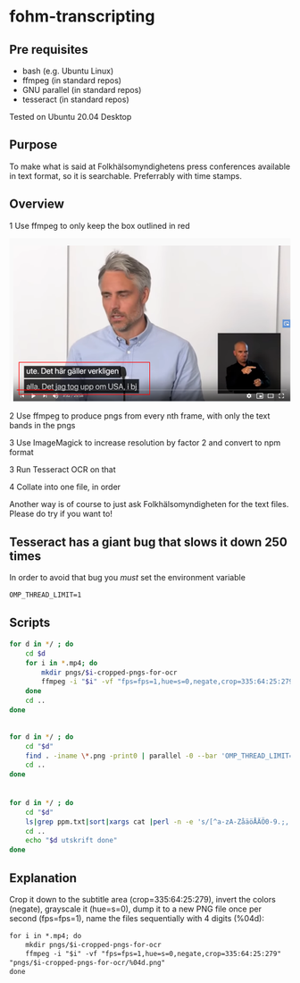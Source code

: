 # fohm-transcripting

## Pre requisites

* bash (e.g. Ubuntu Linux)
* ffmpeg (in standard repos)
* GNU parallel (in standard repos)
* tesseract (in standard repos)


Tested on Ubuntu 20.04 Desktop



## Purpose

To make what is said at Folkhälsomyndighetens press conferences available in text format, so it is searchable. Preferrably with time stamps.

## Overview

1 Use ffmpeg to only keep the box outlined in red

![bild](https://raw.githubusercontent.com/jorgenponder/fohm-transcripting/master/bild.png)

2 Use ffmpeg to produce pngs from every nth frame, with only the text bands in the pngs

3 Use ImageMagick to increase resolution by factor 2 and convert to npm format

3 Run Tesseract OCR on that

4 Collate into one file, in order

Another way is of course to just ask Folkhälsomyndigheten for the text files. Please do try if you want to!

## Tesseract has a giant bug that slows it down 250 times

In order to avoid that bug you *must* set the environment variable

```
OMP_THREAD_LIMIT=1
```

## Scripts

```bash
for d in */ ; do
    cd $d
    for i in *.mp4; do 
        mkdir pngs/$i-cropped-pngs-for-ocr
        ffmpeg -i "$i" -vf "fps=fps=1,hue=s=0,negate,crop=335:64:25:279" "pngs/$i-cropped-pngs-for-ocr/%04d.png"
    done
    cd ..
done
```


```bash

for d in */ ; do
    cd "$d"
    find . -iname \*.png -print0 | parallel -0 --bar 'OMP_THREAD_LIMIT=1 tesseract -l swe {} {.}.txt > /dev/null 2>&1'
    cd ..
done


for d in */ ; do
    cd "$d"
    ls|grep ppm.txt|sort|xargs cat |perl -n -e 's/[^a-zA-ZåäöÅÄÖ0-9.;, \-\n]//g;print' > "../${d%/}-utskrift.txt"
    cd ..
    echo "$d utskrift done"
done

```


## Explanation


Crop it down to the subtitle area (crop=335:64:25:279), invert the colors (negate), grayscale it (hue=s=0), dump it to a new PNG file once per second (fps=fps=1), name the files sequentially with 4 digits (%04d):

```
for i in *.mp4; do 
    mkdir pngs/$i-cropped-pngs-for-ocr
    ffmpeg -i "$i" -vf "fps=fps=1,hue=s=0,negate,crop=335:64:25:279" "pngs/$i-cropped-pngs-for-ocr/%04d.png"
done
```
